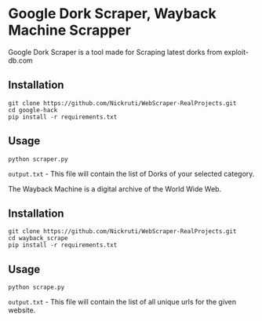 # Google Dork Scraper, Wayback Machine Scrapper

Google Dork Scraper is a tool made for Scraping latest dorks from exploit-db.com

## Installation
```
git clone https://github.com/Nickruti/WebScraper-RealProjects.git
cd google-hack
pip install -r requirements.txt
```
## Usage
```
python scraper.py
```

`output.txt` - This file will contain the list of Dorks of your selected category.

The Wayback Machine is a digital archive of the World Wide Web.

## Installation
```
git clone https://github.com/Nickruti/WebScraper-RealProjects.git
cd wayback_scrape
pip install -r requirements.txt
```
## Usage
```
python scrape.py
```
`output.txt` - This file will contain the list of all unique urls for the given website. 




